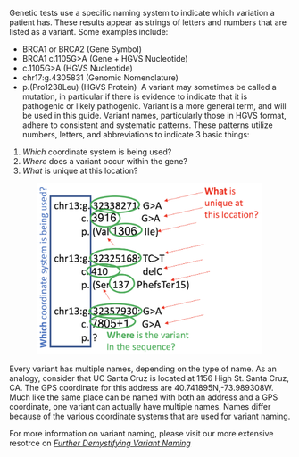 Genetic tests use a specific naming system to indicate which variation a patient has. These results appear as strings of letters and numbers that are listed as a variant. Some examples include:

* BRCA1 or BRCA2 (Gene Symbol)
* BRCA1 c.1105G\>A (Gene + HGVS Nucleotide)
* c.1105G\>A (HGVS Nucleotide)
* chr17:g.4305831 (Genomic Nomenclature)
* p.(Pro1238Leu) (HGVS Protein) 
A variant may sometimes be called a mutation, in particular if there is evidence to indicate that it is pathogenic or likely pathogenic. Variant is a more general term, and will be used in this guide. Variant names, particularly those in HGVS format, adhere to consistent and systematic patterns. These patterns utilize numbers, letters, and abbreviations to indicate 3 basic things:
 
1. _Which_ coordinate system is being used?
2. _Where_ does a variant occur within the gene?
3. _What_ is unique at this location?

<figure style="width: 80%; margin: 0 auto 1em auto;">
    <img src="img1.png" />
</figure>

Every variant has multiple names, depending on the type of name. As an analogy, consider that UC Santa Cruz is located at 1156 High St. Santa Cruz, CA. The GPS coordinate for this address are 40.741895N,-73.989308W. Much like the same place can be named with both an address and a GPS coordinate, one variant can actually have multiple names. Names differ because of the various coordinate systems that are used for variant naming. 

For more information on variant naming, please visit our more extensive resotrce on [*Further Demystifying Variant Naming*](/about/moreOnNaming)
